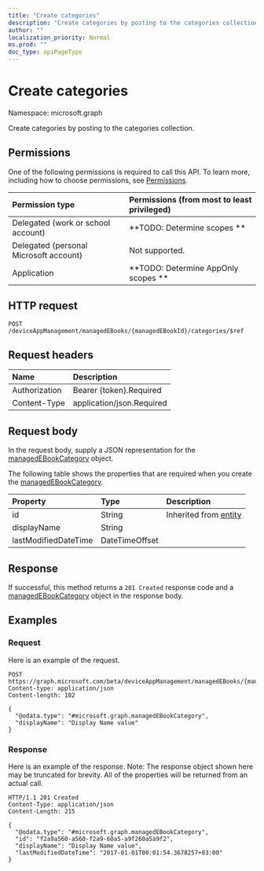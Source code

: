 ```yaml
---
title: "Create categories"
description: "Create categories by posting to the categories collection."
author: ""
localization_priority: Normal
ms.prod: ""
doc_type: apiPageType
---
```


# Create categories

Namespace: microsoft.graph

Create categories by posting to the categories collection.

## Permissions
One of the following permissions is required to call this API. To learn more, including how to choose permissions, see [Permissions](/concepts/permissions-reference.md).

|Permission type|Permissions (from most to least privileged)|
|:---|:---|
|Delegated (work or school account)|**TODO: Determine scopes **|
|Delegated (personal Microsoft account)|Not supported.|
|Application|**TODO: Determine AppOnly scopes **|

## HTTP request
<!-- {
  "blockType": "ignored"
}
-->
``` http
POST /deviceAppManagement/managedEBooks/{managedEBookId}/categories/$ref
```

## Request headers
|Name|Description|
|:---|:---|
|Authorization|Bearer {token}.Required|
|Content-Type|application/json.Required|

## Request body
In the request body, supply a JSON representation for the [managedEBookCategory](../resources/managedebookcategory.md) object.

The following table shows the properties that are required when you create the [managedEBookCategory](../resources/managedebookcategory.md).

|Property|Type|Description|
|:---|:---|:---|
|id|String| Inherited from [entity](../resources/entity.md)|
|displayName|String||
|lastModifiedDateTime|DateTimeOffset||



## Response
If successful, this method returns a `201 Created` response code and a [managedEBookCategory](../resources/managedebookcategory.md) object in the response body.

## Examples

### Request
Here is an example of the request.
<!-- {
  "blockType": "request",
  "name": "create_managedebookcategory_from_"
}
-->
``` http
POST https://graph.microsoft.com/beta/deviceAppManagement/managedEBooks/{managedEBookId}/categories
Content-type: application/json
Content-length: 102

{
  "@odata.type": "#microsoft.graph.managedEBookCategory",
  "displayName": "Display Name value"
}
```

### Response
Here is an example of the response. Note: The response object shown here may be truncated for brevity. All of the properties will be returned from an actual call.
<!-- {
  "blockType": "response",
  "truncated": true,
  "@odata.type": "microsoft.graph.managedebookcategory"
}
-->
``` http
HTTP/1.1 201 Created
Content-Type: application/json
Content-Length: 215

{
  "@odata.type": "#microsoft.graph.managedEBookCategory",
  "id": "f2a9a560-a560-f2a9-60a5-a9f260a5a9f2",
  "displayName": "Display Name value",
  "lastModifiedDateTime": "2017-01-01T00:01:54.3678257+03:00"
}
```

